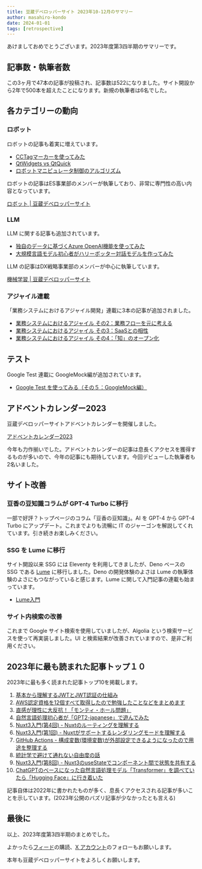 ```yaml
---
title: 豆蔵デベロッパーサイト 2023年10-12月のサマリー
author: masahiro-kondo
date: 2024-01-01
tags: [retrospective]
---
```


あけましておめでとうございます。2023年度第3四半期のサマリーです。

## 記事数・執筆者数
この3ヶ月で47本の記事が投稿され、記事数は522になりました。サイト開設から2年で500本を超えたことになります。新規の執筆者は6名でした。

## 各カテゴリーの動向

### ロボット
ロボットの記事も着実に増えています。

- [CCTagマーカーを使ってみた](https://developer.mamezou-tech.com/robotics/vision/cctag/)
- [QtWidgets vs QtQuick](https://developer.mamezou-tech.com/robotics/gui/qtwidget-vs-qtquick/)
- [ロボットマニピュレータ制御のアルゴリズム](https://developer.mamezou-tech.com/robotics/manip-algo/manip-algo/)

ロボットの記事はES事業部のメンバーが執筆しており、非常に専門性の高い内容となっています。

[ロボット | 豆蔵デベロッパーサイト](https://developer.mamezou-tech.com/robotics/)

### LLM
LLM に関する記事も追加されています。

- [独自のデータに基づくAzure OpenAI機能を使ってみた](https://developer.mamezou-tech.com/ml/llm/llm-azure-openai-your-data/)
- [大規模言語モデル初心者がハリーポッター対話モデルを作ってみた](https://developer.mamezou-tech.com/ml/llm/1006_llm-harry-potter/)

LLM の記事はDX戦略事業部のメンバーが中心に執筆しています。

[機械学習 | 豆蔵デベロッパーサイト](https://developer.mamezou-tech.com/ml/)

### アジャイル連載
「業務システムにおけるアジャイル開発」連載に3本の記事が追加されました。

- [業務システムにおけるアジャイル その2：業務フローを元に考える](https://developer.mamezou-tech.com/agile/bs-agile_02/)
- [業務システムにおけるアジャイル その3：SaaSとの相性](https://developer.mamezou-tech.com/agile/bs-agile_03/)
- [業務システムにおけるアジャイル その4：「知」のオープン化](https://developer.mamezou-tech.com/agile/bs-agile_04/)

## テスト

Google Test 連載に GoogleMock編が追加されています。

- [Google Test を使ってみる（その５：GoogleMock編）](https://developer.mamezou-tech.com/blogs/2023/10/08/google-test-05/)

## アドベントカレンダー2023

豆蔵デベロッパーサイトアドベントカレンダーを開催しました。

[アドベントカレンダー2023](https://developer.mamezou-tech.com/events/advent-calendar/2023/)

今年も力作揃いでした。アドベントカレンダーの記事は息長くアクセスを獲得するものが多いので、今年の記事にも期待しています。今回デビューした執筆者も2名いました。

## サイト改善

### 豆香の豆知識コラムが GPT-4 Turbo に移行
一部で好評？トップページのコラム「豆香の豆知識」。AI を GPT-4 から GPT-4 Turbo にアップデート。これまでよりも流暢に IT のジャーゴンを解説してくれています。引き続きお楽しみください。

### SSG を Lume に移行
サイト開設以来 SSG には Eleventy を利用してきましたが、Deno ベースの SSG である [Lume](https://lume.land/) に移行しました。Deno の開発体験のよさは Lume の執筆体験のよさにもつながっていると感じます。Lume に関して入門記事の連載も始まっています。

- [Lume入門](https://developer.mamezou-tech.com/frontend/#lume)

### サイト内検索の改善
これまで Google サイト検索を使用していましたが、Algolia という検索サービスを使って再実装しました。UI と検索結果が改善されていますので、是非ご利用ください。

## 2023年に最も読まれた記事トップ１０

2023年に最も多く読まれた記事トップ10を掲載します。

1. [基本から理解するJWTとJWT認証の仕組み](https://developer.mamezou-tech.com/blogs/2022/12/08/jwt-auth/)
2. [AWS認定資格を12個すべて取得したので勉強したことなどをまとめます](https://developer.mamezou-tech.com/blogs/2022/12/12/aws_all_certified/)
3. [直感が理性に大反抗！「モンティ・ホール問題」](https://developer.mamezou-tech.com/blogs/2022/07/04/monty-hall-problem/)
4. [自然言語処理初心者が「GPT2-japanese」で遊んでみた](https://developer.mamezou-tech.com/blogs/2022/07/08/gpt-2-japanese/)
5. [Nuxt3入門(第4回) - Nuxtのルーティングを理解する](https://developer.mamezou-tech.com/nuxt/nuxt3-routing/)
6. [Nuxt3入門(第1回) - Nuxtがサポートするレンダリングモードを理解する](https://developer.mamezou-tech.com/nuxt/nuxt3-rendering-mode/)
7. [GitHub Actions - 構成変数(環境変数)が外部設定できるようになったので用途を整理する](https://developer.mamezou-tech.com/blogs/2023/01/16/github-actions-configuration-variables/)
8. [統計学で避けて通れない自由度の話](https://developer.mamezou-tech.com/blogs/2022/06/20/degrees-of-freedom/)
9. [Nuxt3入門(第8回) - Nuxt3のuseStateでコンポーネント間で状態を共有する](https://developer.mamezou-tech.com/nuxt/nuxt3-state-management/)
10. [ChatGPTのベースになった自然言語処理モデル「Transformer」を調べていたら「Hugging Face」に行き着いた](https://developer.mamezou-tech.com/blogs/2023/03/20/using-transformer-01/)

記事自体は2022年に書かれたものが多く、息長くアクセスされる記事が多いことを示しています。(2023年公開のバズリ記事が少なかったとも言える)

## 最後に

以上、2023年度第3四半期のまとめでした。

よかったら[フィード](/feed)の購読、[X アカウント](https://twitter.com/MamezouDev)のフォローもお願いします。

本年も豆蔵デベロッパーサイトをよろしくお願いします。
